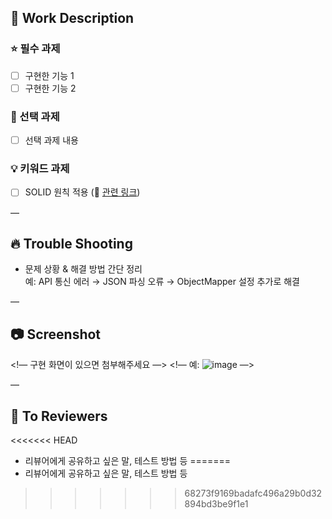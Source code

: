 ## 📝 Work Description
### ⭐ 필수 과제
- [ ] 구현한 기능 1
- [ ] 구현한 기능 2

### 🥇 선택 과제
- [ ] 선택 과제 내용

### 💡 키워드 과제
- [ ] SOLID 원칙 적용 (🔗 [관련 링크](링크주소))

—

## 🔥 Trouble Shooting
- 문제 상황 & 해결 방법 간단 정리  
  예: API 통신 에러 → JSON 파싱 오류 → ObjectMapper 설정 추가로 해결

—

## 📷 Screenshot
<!— 구현 화면이 있으면 첨부해주세요 —>
<!— 예: ![image](url) —>

—

## 📢 To Reviewers
<<<<<<< HEAD
- 리뷰어에게 공유하고 싶은 말, 테스트 방법 등
=======
- 리뷰어에게 공유하고 싶은 말, 테스트 방법 등
>>>>>>> 68273f9169badafc496a29b0d32894bd3be9f1e1
